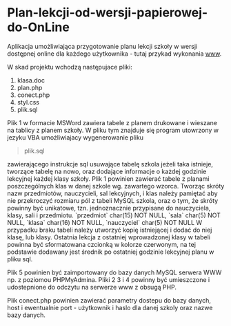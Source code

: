 # Plan-lekcji-od-wersji-papierowej-do-OnLine

<p>
Aplikacja umożliwiająca przygotowanie planu lekcji szkoły 
w wersji dostępnej online dla każdego użytkownika - tutaj przykad wykonania <a href="http://www.nuke.2lo.wlodawa.pl/plan.php" target="_blank">www</a>.
</p>


<p>

W skad projektu wchodzą następujace pliki:
</p>

<ol>
<li> klasa.doc</li>
<li> plan.php</li>
<li> conect.php</li>
<li> styl.css</li>
<li> plik.sql</li>
</ol>

<p>
Plik 1 w formacie MSWord zawiera tabele z planem drukowane i wieszane na tablicy z planem szkoły.
W pliku tym znajduje się program utowrzony w jezyku VBA umożliwiajacy wygenerowanie pliku
<blockquote>
    plik.sql
</blockquote> zawierającego instrukcje sql usuwające tabelę szkola jeżeli taka istnieje, tworzące tabelę na nowo, 
oraz dodające informacje o każdej godzinie lekcyjnej każdej klasy szkoły.
Plik 1 powinien zawierać tabele z planami poszczególnych klas w danej szkole wg. zawartego 
wzorca. Tworząc skróty nazw przedmiotów, nauczycieli, sal lekcyjnych, i klas należy pamiętać
aby nie przekroczyć rozmiaru pól z tabeli MySQL szkola, oraz o tym, że skróty powinny być
unikatowe, tzn. jednoznacznie przypisane do nauczyciela, klasy, sali i przedmiotu.
`przedmiot` char(15) NOT NULL,
`sala` char(5) NOT NULL,
`klasa` char(16) NOT NULL,
`nauczyciel` char(5) NOT NULL
W przypadku braku tabeli należy utworzyć kopię istniejącej i dodać do niej klasę,
lub klasy.
Ostatnia lekcja z ostatniej wprowadzonej klasy w tabeli powinna być sformatowana czcionką w kolorze czerwonym, na tej podstawie dodawany jest średnik po ostatniej godzinie lekcyjnej planu w pliku sql.
</p>
<p>
Plik 5 powinien być zaimportowany do bazy danych MySQL serwera WWW np. z poziomou PHPMyAdmina.
Pliki 2 3 i 4 powinny być umieszczone i udostepnione do odczytu na serwerze www z obsugą PHP.
</p>
Plik conect.php powinien zawierać parametry dostepu do bazy danych, host i ewentualnie port - użytkownik i haslo dla 
danej szkoly oraz nazwe bazy danych.

